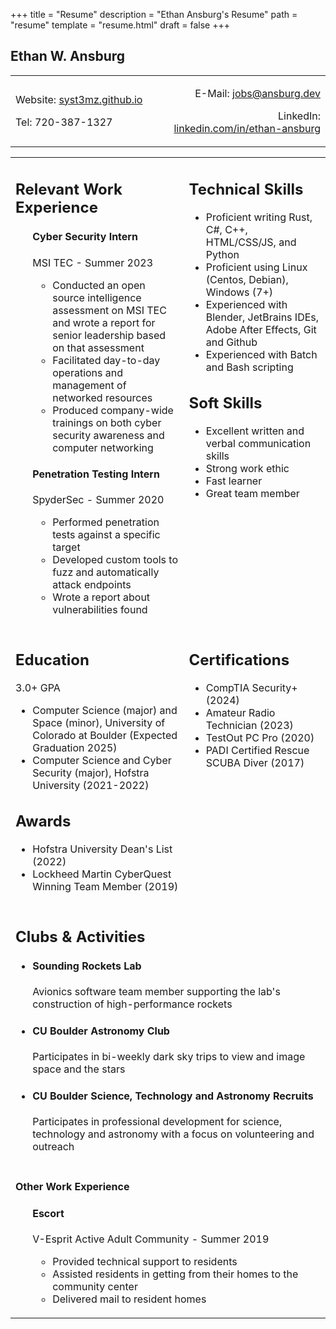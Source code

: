 +++
title = "Resume"
description = "Ethan Ansburg's Resume"
path = "resume"
template = "resume.html"
draft = false
+++
<h2>Ethan W. Ansburg</h2>
    <table>
        <tr>
            <td style="width: 50%;">
                <p>Website: <a href="https://syst3mz.github.io/">syst3mz.github.io</a></p>
                <p>Tel: 720-387-1327</p>
            </td>
            <td style="text-align: right">
                <p>E-Mail: <a href="mailto:jobs@ansburg.dev">jobs@ansburg.dev</a></p>
                <p>LinkedIn: <a href="https://www.linkedin.com/in/ethan-ansburg">linkedin.com/in/ethan-ansburg</a></p> 
            </td>
        <tr>
    </table>
<table>
<tr>
        <td style="vertical-align: top">
            <h2>Relevant Work Experience</h2>
            <ul>
                <li style="list-style-type: none;">
                    <h4><b>Cyber Security Intern</b></h4>
                    <p>MSI TEC - Summer 2023</p>
                    <ul style="padding-left: 2em">
                        <li>Conducted an open source intelligence assessment on MSI TEC and wrote a report for senior leadership based on that assessment</li>
                        <li>Facilitated day-to-day operations and management of networked resources</li>
                        <li>Produced company-wide trainings on both cyber security awareness and computer networking</li>
                    </ul>
                </li>
                <li style="list-style-type: none;">
                    <h4><b>Penetration Testing Intern</b></h4>
                    <p>SpyderSec - Summer 2020</p>
                    <ul style="padding-left: 2em">
                        <li>Performed penetration tests against a specific target</li>
                        <li>Developed custom tools to fuzz and automatically attack endpoints</li>
                        <li>Wrote a report about vulnerabilities found</li>
                    </ul>
                </li>
            </ul>    
        </td>
        <td style="vertical-align: top">
            <h2>Technical Skills</h2>
            <ul>
                <li>Proficient writing Rust, C#, C++, HTML/CSS/JS, and Python</li>
                <li>Proficient using Linux (Centos, Debian), Windows (7+)</li>
                <li>Experienced with Blender, JetBrains IDEs, Adobe After Effects, Git and Github</li>
                <li>Experienced with Batch and Bash scripting</li>
            </ul>
            <h2>Soft Skills</h2>
            <ul>
                <li>Excellent written and verbal communication skills</li>
                <li>Strong work ethic</li>
                <li>Fast learner</li>
                <li>Great team member</li>
            </ul>
        </td>
    </tr>
    <tr>
        <td>
        <h2>Education</h2>
            <p>3.0+ GPA</p>
            <ul>
                <li>Computer Science (major) and Space (minor), University of Colorado at Boulder (Expected Graduation 2025)</li>
                <li>Computer Science and Cyber Security (major), Hofstra University (2021-2022)</li>
            </ul>
             <h2>Awards</h2>
                <ul>
                    <li>Hofstra University Dean's List (2022)</li>
                    <li>Lockheed Martin CyberQuest Winning Team Member (2019)</li>
                </ul>
        </td>
        <td style="vertical-align: top;">
            <div>
                <h2>Certifications</h2>
                <ul>
                    <li> CompTIA Security+ (2024)</li>
                    <li>Amateur Radio Technician (2023)</li>
                    <li>TestOut PC Pro (2020)</li>
                    <li>PADI Certified Rescue SCUBA Diver (2017)</li>
                </ul>
            </div>
        </td>
    </tr>
    <tr>
        <td colspan="3" style="vertical-align: top;">
            <h2>Clubs & Activities</h2>
            <ul>
                <li><h4>Sounding Rockets Lab</h4>
                    <p>Avionics software team member supporting the lab's construction of high-performance rockets</p>
                </li>
                <li><h4>CU Boulder Astronomy Club</h4>
                    <p>Participates in bi-weekly dark sky trips to view and image space and the stars<p>
                </li>
                <li><h4>CU Boulder <b>S</b>cience, <b>T</b>echnology and <b>A</b>stronomy <b>R</b>ecruits</h4>
                    <p>Participates in professional development for science, technology and astronomy with a focus on volunteering and outreach</p>
                </li>
            </ul>
        </td>
    </tr>
    <tr>
        <td colspan="3">
            <h4>Other Work Experience</h4>
            <ul>
                <li style="list-style-type: none;">
                    <h4><b>Escort</b></h4>
                    <p>V-Esprit Active Adult Community - Summer 2019<p>
                    <ul style="padding-left: 2em">
                        <li>Provided technical support to residents</li>
                        <li>Assisted residents in getting from their homes to the community center</li>
                        <li>Delivered mail to resident homes</li>
                    </ul>
                </li>
            </ul>
        </td>
    </tr>
</table>
<style>
    @media print{
        .no-print{
            display:none;
        }
    }
</style>
<div class="no-print"><div data-iframe-width="150" data-iframe-height="270" data-share-badge-id="96cae0a9-f12e-424e-9ca6-d2d0337f4a55" data-share-badge-host="https://www.credly.com"></div><script type="text/javascript" async src="//cdn.credly.com/assets/utilities/embed.js"></script></div>